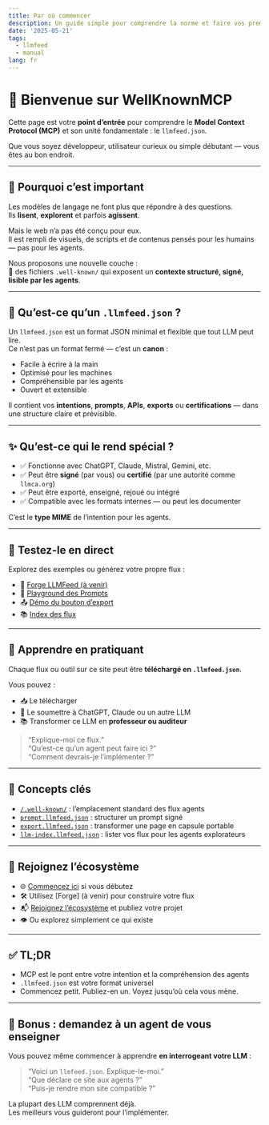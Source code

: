 ```yaml
---
title: Par où commencer
description: Un guide simple pour comprendre la norme et faire vos premiers pas.
date: '2025-05-21'
tags:
  - llmfeed
  - manual
lang: fr
---
```


# 👋 Bienvenue sur WellKnownMCP

Cette page est votre **point d’entrée** pour comprendre le **Model Context Protocol (MCP)** et son unité fondamentale : le `llmfeed.json`.

Que vous soyez développeur, utilisateur curieux ou simple débutant — vous êtes au bon endroit.

---

## 🚀 Pourquoi c’est important

Les modèles de langage ne font plus que répondre à des questions.  
Ils **lisent**, **explorent** et parfois **agissent**.

Mais le web n’a pas été conçu pour eux.  
Il est rempli de visuels, de scripts et de contenus pensés pour les humains — pas pour les agents.

Nous proposons une nouvelle couche :  
📂 des fichiers `.well-known/` qui exposent un **contexte structuré, signé, lisible par les agents**.

---

## 🧠 Qu’est-ce qu’un `.llmfeed.json` ?

Un `llmfeed.json` est un format JSON minimal et flexible que tout LLM peut lire.  
Ce n’est pas un format fermé — c’est un **canon** :

- Facile à écrire à la main  
- Optimisé pour les machines  
- Compréhensible par les agents  
- Ouvert et extensible

Il contient vos **intentions**, **prompts**, **APIs**, **exports** ou **certifications** — dans une structure claire et prévisible.

---

## ✨ Qu’est-ce qui le rend spécial ?

- ✅ Fonctionne avec ChatGPT, Claude, Mistral, Gemini, etc.  
- ✅ Peut être **signé** (par vous) ou **certifié** (par une autorité comme `llmca.org`)  
- ✅ Peut être exporté, enseigné, rejoué ou intégré  
- ✅ Compatible avec les formats internes — ou peut les documenter

C’est le **type MIME** de l’intention pour les agents.

---

## 🧪 Testez-le en direct

Explorez des exemples ou générez votre propre flux :

- 🔧 [Forge LLMFeed (à venir)](https://forge.llmfeedforge.org)  
- 🧠 [Playground des Prompts](/tools/prompts-explained)  
- 📤 [Démo du bouton d’export](/tools/export-button)  
- 📚 [Index des flux](/tools/llm-index)

---

## 🧰 Apprendre en pratiquant

Chaque flux ou outil sur ce site peut être **téléchargé en `.llmfeed.json`**.

Vous pouvez :
- 📥 Le télécharger  
- 🤖 Le soumettre à ChatGPT, Claude ou un autre LLM  
- 📚 Transformer ce LLM en **professeur ou auditeur**

> “Explique-moi ce flux.”  
> “Qu’est-ce qu’un agent peut faire ici ?”  
> “Comment devrais-je l’implémenter ?”

---

## 📁 Concepts clés

- [`/.well-known/`](/tools/well-known) : l’emplacement standard des flux agents  
- [`prompt.llmfeed.json`](/tools/prompts-explained) : structurer un prompt signé  
- [`export.llmfeed.json`](/tools/export-button) : transformer une page en capsule portable  
- [`llm-index.llmfeed.json`](/tools/llm-index) : lister vos flux pour les agents explorateurs

---

## 🤝 Rejoignez l’écosystème

- 🌐 [Commencez ici](/begin) si vous débutez  
- 🛠 Utilisez [Forge] (à venir) pour construire votre flux  
- 📬 [Rejoignez l’écosystème](/join) et publiez votre projet  
- 👁 Ou explorez simplement ce qui existe

---

## ✅ TL;DR

- MCP est le pont entre votre intention et la compréhension des agents  
- `.llmfeed.json` est votre format universel  
- Commencez petit. Publiez-en un. Voyez jusqu’où cela vous mène.

---

## 🧠 Bonus : demandez à un agent de vous enseigner

Vous pouvez même commencer à apprendre **en interrogeant votre LLM** :

> “Voici un `llmfeed.json`. Explique-le-moi.”  
> “Que déclare ce site aux agents ?”  
> “Puis-je rendre mon site compatible ?”

La plupart des LLM comprennent déjà.  
Les meilleurs vous guideront pour l’implémenter.
